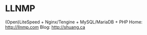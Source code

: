 LLNMP
=====

(Open)LiteSpeed + Nginx/Tengine + MySQL/MariaDB + PHP
Home: http://llnmp.com
Blog: http://shuang.ca